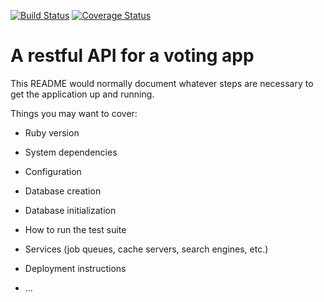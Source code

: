 [![Build Status](https://travis-ci.com/OlawaleJoseph/E-Vote-Backend.svg?branch=develop)](https://travis-ci.com/OlawaleJoseph/E-Vote-Backend) [![Coverage Status](https://coveralls.io/repos/github/OlawaleJoseph/E-Vote-Backend/badge.svg?branch=develop)](https://coveralls.io/github/OlawaleJoseph/E-Vote-Backend?branch=develop)

# A restful API for a voting app

This README would normally document whatever steps are necessary to get the
application up and running.

Things you may want to cover:

* Ruby version

* System dependencies

* Configuration

* Database creation

* Database initialization

* How to run the test suite

* Services (job queues, cache servers, search engines, etc.)

* Deployment instructions

* ...
